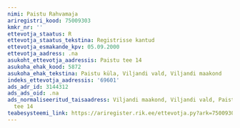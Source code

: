 ```yaml
---
nimi: Paistu Rahvamaja
ariregistri_kood: 75009303
kmkr_nr: ''
ettevotja_staatus: R
ettevotja_staatus_tekstina: Registrisse kantud
ettevotja_esmakande_kpv: 05.09.2000
ettevotja_aadress: .na
asukoht_ettevotja_aadressis: Paistu tee 14
asukoha_ehak_kood: 5872
asukoha_ehak_tekstina: Paistu küla, Viljandi vald, Viljandi maakond
indeks_ettevotja_aadressis: '69601'
ads_adr_id: 3144312
ads_ads_oid: .na
ads_normaliseeritud_taisaadress: Viljandi maakond, Viljandi vald, Paistu küla, Paistu
  tee 14
teabesysteemi_link: https://ariregister.rik.ee/ettevotja.py?ark=75009303&ref=rekvisiidid
---
```

